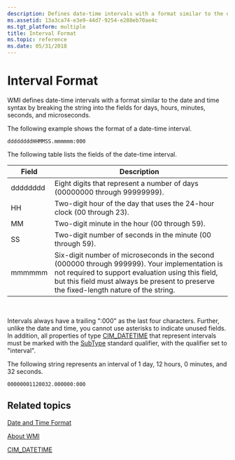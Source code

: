 ```yaml
---
description: Defines date-time intervals with a format similar to the date and time syntax by breaking the string into the fields for days, hours, minutes, seconds, and microseconds.
ms.assetid: 13a3ca74-e3e9-44d7-9254-e288eb70ae4c
ms.tgt_platform: multiple
title: Interval Format
ms.topic: reference
ms.date: 05/31/2018
---
```


# Interval Format

WMI defines date-time intervals with a format similar to the date and time syntax by breaking the string into the fields for days, hours, minutes, seconds, and microseconds.

The following example shows the format of a date-time interval.

``` syntax
ddddddddHHMMSS.mmmmmm:000
```

The following table lists the fields of the date-time interval.



| Field    | Description                                                                                                                                                                                                                                  |
|----------|----------------------------------------------------------------------------------------------------------------------------------------------------------------------------------------------------------------------------------------------|
| dddddddd | Eight digits that represent a number of days (00000000 through 99999999).                                                                                                                                                                    |
| HH       | Two-digit hour of the day that uses the 24-hour clock (00 through 23).                                                                                                                                                                       |
| MM       | Two-digit minute in the hour (00 through 59).                                                                                                                                                                                                |
| SS       | Two-digit number of seconds in the minute (00 through 59).                                                                                                                                                                                   |
| mmmmmm   | Six-digit number of microseconds in the second (000000 through 999999). Your implementation is not required to support evaluation using this field, but this field must always be present to preserve the fixed-length nature of the string. |



 

Intervals always have a trailing ":000" as the last four characters. Further, unlike the date and time, you cannot use asterisks to indicate unused fields. In addition, all properties of type [CIM\_DATETIME](cim-datetime.md) that represent intervals must be marked with the [SubType](standard-wmi-qualifiers.md) standard qualifier, with the qualifier set to "interval".

The following string represents an interval of 1 day, 12 hours, 0 minutes, and 32 seconds.

``` syntax
00000001120032.000000:000
```

## Related topics

<dl> <dt>

[Date and Time Format](date-and-time-format.md)
</dt> <dt>

[About WMI](about-wmi.md)
</dt> <dt>

[CIM\_DATETIME](cim-datetime.md)
</dt> </dl>

 

 



